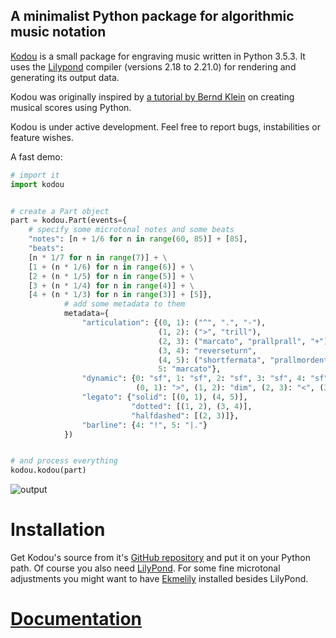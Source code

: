 
## A minimalist Python package for algorithmic music notation

[Kodou](https://www.urbandictionary.com/define.php?term=kodou) is a small package for engraving music written in Python 3.5.3. It uses the [Lilypond](http://lilypond.org/) compiler (versions 2.18 to 2.21.0) for rendering and generating its output data.

Kodou was originally inspired by [a tutorial by Bernd Klein](https://www.python-course.eu/python_scores.php) on creating musical scores using Python.

Kodou is under active development. Feel free to report bugs, instabilities or feature wishes.


A fast demo:

```python
# import it
import kodou


# create a Part object
part = kodou.Part(events={
    # specify some microtonal notes and some beats
    "notes": [n + 1/6 for n in range(60, 85)] + [85],
    "beats":
    [n * 1/7 for n in range(7)] + \
    [1 + (n * 1/6) for n in range(6)] + \
    [2 + (n * 1/5) for n in range(5)] + \
    [3 + (n * 1/4) for n in range(4)] + \
    [4 + (n * 1/3) for n in range(3)] + [5]},
            # add some metadata to them
            metadata={
                "articulation": {(0, 1): ("^", ".", "-"),
                                 (1, 2): (">", "trill"),
                                 (2, 3): ("marcato", "prallprall", "+"),
                                 (3, 4): "reverseturn",
                                 (4, 5): ("shortfermata", "prallmordent", "<>"),
                                 5: "marcato"},
                "dynamic": {0: "sf", 1: "sf", 2: "sf", 3: "sf", 4: "sf", 5: "fff",
                            (0, 1): ">", (1, 2): "dim", (2, 3): "<", (3, 4): ">", (4, 5): "cresc"},
                "legato": {"solid": [(0, 1), (4, 5)],
                           "dotted": [(1, 2), (3, 4)],
                           "halfdashed": [(2, 3)]},
                "barline": {4: "!", 5: "|."}
            })


# and process everything
kodou.kodou(part)
```
![output](/jpg/start_kodou_out.jpg)

# Installation
Get Kodou's source from it's [GitHub repository](https://github.com/amirteymuri/Kodou) and put it on your Python path. Of course you also need [LilyPond](http://lilypond.org/). For some fine microtonal adjustments you might want to have [Ekmelily](http://www.ekmelic-music.org/en/extra/ekmelily.htm) installed besides LilyPond.

# [Documentation](./documentation.md)